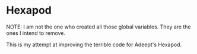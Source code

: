 # Hexapod
NOTE: I am not the one who created all those global variables. They are the ones I intend to remove.

This is my attempt at improving the terrible code for Adeept's Hexapod.
